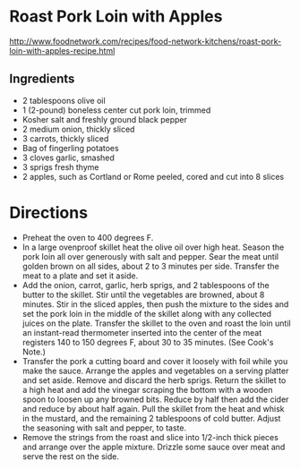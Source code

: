 # Roast Pork Loin with Apples
http://www.foodnetwork.com/recipes/food-network-kitchens/roast-pork-loin-with-apples-recipe.html

## Ingredients
* 2 tablespoons olive oil
* 1 (2-pound) boneless center cut pork loin, trimmed
* Kosher salt and freshly ground black pepper
* 2 medium onion, thickly sliced
* 3 carrots, thickly sliced
* Bag of fingerling potatoes
* 3 cloves garlic, smashed
* 3 sprigs fresh thyme
* 2 apples, such as Cortland or Rome peeled, cored and cut into 8 slices

# Directions
* Preheat the oven to 400 degrees F.
* In a large ovenproof skillet heat the olive oil over high heat. Season the pork loin all over generously with salt and pepper. Sear the meat until golden brown on all sides, about 2 to 3 minutes per side. Transfer the meat to a plate and set it aside.
* Add the onion, carrot, garlic, herb sprigs, and 2 tablespoons of the butter to the skillet. Stir until the vegetables are browned, about 8 minutes. Stir in the sliced apples, then push the mixture to the sides and set the pork loin in the middle of the skillet along with any collected juices on the plate. Transfer the skillet to the oven and roast the loin until an instant-read thermometer inserted into the center of the meat registers 140 to 150 degrees F, about 30 to 35 minutes. (See Cook's Note.)
* Transfer the pork a cutting board and cover it loosely with foil while you make the sauce. Arrange the apples and vegetables on a serving platter and set aside. Remove and discard the herb sprigs. Return the skillet to a high heat and add the vinegar scraping the bottom with a wooden spoon to loosen up any browned bits. Reduce by half then add the cider and reduce by about half again. Pull the skillet from the heat and whisk in the mustard, and the remaining 2 tablespoons of cold butter. Adjust the seasoning with salt and pepper, to taste.
* Remove the strings from the roast and slice into 1/2-inch thick pieces and arrange over the apple mixture. Drizzle some sauce over meat and serve the rest on the side.
